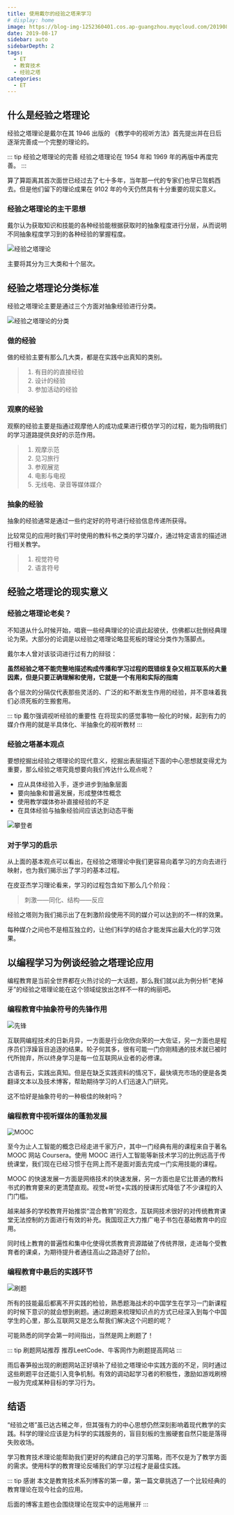 ```yaml
---
title: 使用戴尔的经验之塔来学习
# display: home
image: https://blog-img-1252360401.cos.ap-guangzhou.myqcloud.com/20190817-bg.jpg
date: 2019-08-17
sidebar: auto
sidebarDepth: 2
tags: 
  - ET
  - 教育技术
  - 经验之塔
categories:
  - ET
---
```

## 什么是经验之塔理论

经验之塔理论是戴尔在其 1946 出版的 《教学中的视听方法》首先提出并在日后逐渐完善成一个完整的理论的。

::: tip 经验之塔理论的完善
经验之塔理论在 1954 年和 1969 年的再版中再度完善。
:::

算了算距离其首次面世已经过去了七十多年，当年那一代的专家们也早已驾鹤西去。但是他们留下的理论成果在 9102 年的今天仍然具有十分重要的现实意义。

<!-- more -->

### 经验之塔理论的主干思想

戴尔认为获取知识和技能的各种经验能根据获取时的抽象程度进行分层，从而说明不同抽象程度学习到的各种经验的掌握程度。

![经验之塔理论](https://blog-img-1252360401.cos.ap-guangzhou.myqcloud.com/20190817-1.jpg)

主要将其分为三大类和十个层次。

## 经验之塔理论分类标准

经验之塔理论主要是通过三个方面对抽象经验进行分类。

![经验之塔理论的分类](https://blog-img-1252360401.cos.ap-guangzhou.myqcloud.com/20190817-2.png)

### 做的经验

做的经验主要有那么几大类，都是在实践中出真知的类别。

> 1. 有目的的直接经验
> 2. 设计的经验
> 3. 参加活动的经验

### 观察的经验

观察的经验主要是指通过观摩他人的成功成果进行模仿学习的过程，能为指明我们的学习道路提供良好的示范作用。

> 1. 观摩示范
> 2. 见习旅行
> 3. 参观展览
> 4. 电影与电视
> 5. 无线电、录音等媒体媒介

### 抽象的经验

抽象的经验通常是通过一些约定好的符号进行经验信息传递所获得。

比较常见的应用时我们平时使用的教科书之类的学习媒介，通过特定语言的描述进行相关教学。

> 1. 视觉符号
> 2. 语言符号

## 经验之塔理论的现实意义

### 经验之塔理论老矣？

不知道从什么时候开始，唱衰一些经典理论的论调此起彼伏，仿佛都以批倒经典理论为荣。大部分的论调是以经验之塔理论略显死板的理论分类作为落脚点。

戴尔本人曾对该驳词进行过有力的辩驳：

**虽然经验之塔不能完整地描述构成传播和学习过程的既错综复杂又相互联系的大量因素，但是只要正确理解和使用，它就是一个有用和实际的指南**

各个层次的分隔仅代表那些灵活的、广泛的和不断发生作用的经验，并不意味着我们必须死板的生搬套用。

::: tip 戴尔强调视听经验的重要性
在将现实的感觉事物一般化的时候，起到有力的媒介作用的就是半具体化、半抽象化的视听教材
:::

### 经验之塔基本观点

要想挖掘出经验之塔理论的现代意义，挖掘出表层描述下面的中心思想就变得尤为重要，那么经验之塔究竟想要向我们传达什么观点呢？

- 应从具体经验入手，逐步进步到抽象层面
- 要向抽象和普遍发展，形成整体性概念
- 使用教学媒体弥补直接经验的不足
- 在具体经验与抽象经验间应该达到动态平衡

![攀登者](https://blog-img-1252360401.cos.ap-guangzhou.myqcloud.com/20190817-3.jpg)

### 对于学习的启示

从上面的基本观点可以看出，在经验之塔理论中我们更容易向着学习的方向去进行映射，也为我们揭示出了学习的基本过程。

在皮亚杰学习理论看来，学习的过程包含如下那么几个阶段：

> 刺激——同化、结构——反应

经验之塔则为我们揭示出了在刺激阶段使用不同的媒介可以达到的不一样的效果。

每种媒介之间也不是相互独立的，让他们科学的结合才能发挥出最大化的学习效果。

## 以编程学习为例谈经验之塔理论应用

编程教育是当前全世界都在火热讨论的一大话题，那么我们就以此为例分析“老掉牙”的经验之塔理论能在这个领域绽放出怎样不一样的绚丽吧。

### 编程教育中抽象符号的先锋作用

![先锋](https://blog-img-1252360401.cos.ap-guangzhou.myqcloud.com/20190817-4.jpg)

互联网编程技术的日新月异，一方面是行业欣欣向荣的一大佐证，另一方面也是程序员们浮躁盲目追逐的结果。轮子何其多，很有可能一门你刚精通的技术就已被时代所抛弃，所以终身学习是每一位互联网从业者的必修课。

古语有云，实践出真知。但是在缺乏实践资料的情况下，最快填充市场的便是各类翻译文本以及技术博客，帮助期待学习的人们迅速入门研究。

这不恰好是抽象符号的一种极佳的映射吗？

### 编程教育中视听媒体的蓬勃发展

![MOOC](https://blog-img-1252360401.cos.ap-guangzhou.myqcloud.com/20190817-5.jpg)

至今为止人工智能的概念已经走进千家万户，其中一门经典有用的课程来自于著名 MOOC 网站 Coursera。使用 MOOC 进行人工智能等新技术学习的比例远高于传统课堂，我们现在已经习惯于在网上而不是面对面去完成一门实用技能的课程。

MOOC 的快速发展一方面是网络技术的快速发展，另一方面也是它比普通的教科书式的教育要来的更清楚直观。视觉+听觉+实践的授课形式降低了不少课程的入门门槛。

越来越多的学校教育开始推崇“混合教育”的观念，互联网技术很好的对传统教育课堂无法控制的方面进行有效的补充。我国现正大力推广电子书包在基础教育中的应用。

同时线上教育的普遍性和集中化使得优质教育资源踏破了传统界限，走进每个受教育者的课桌，为期待提升者通往高山之路造好了台阶。

### 编程教育中最后的实践环节

![刷题](https://blog-img-1252360401.cos.ap-guangzhou.myqcloud.com/20190817-6.jpg)

所有的技能最后都离不开实践的检验，熟悉题海战术的中国学生在学习一门新课程的时候下意识的就会想到刷题。通过刷题来梳理知识点的方式已经深入到每个中国学生的心里，那么互联网又是怎么帮我们解决这个问题的呢？

可能熟悉的同学会第一时间指出，当然是网上刷题了！

::: tip 刷题网站推荐
推荐LeetCode、牛客网作为刷题提高网站
:::

雨后春笋般出现的刷题网站正好填补了经验之塔理论中实践方面的不足，同时通过这些刷题平台还能引入竞争机制。有效的调动起学习者的积极性，激励如游戏刷榜一般为完成某种目标的学习行为。

## 结语

“经验之塔”虽已达古稀之年，但其强有力的中心思想仍然深刻影响着现代教学的实践。科学的理论应该是为科学的实践服务的，盲目刻板的生搬硬套自然只能是落得失败收场。

学习教育技术理论能帮助我们更好的构建自己的学习策略，而不仅是为了教学方面的需求。使用科学的教育理论反哺我们的学习过程才是最佳实践。

::: tip 感谢
本文是教育技术系列博客的第一章，第一篇文章挑选了一个比较经典的教育理论在现今社会的应用。

后面的博客主题也会围绕理论在现实中的运用展开
:::
